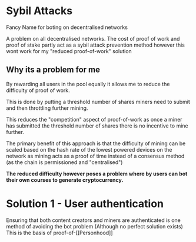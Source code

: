 # Sybil Attacks
Fancy Name for boting on decentralised networks

A problem on all decentralised networks.
The cost of proof of work and proof of stake partly act as a sybil attack prevention method however this wont work for my "reduced proof-of-work" solution

## Why its a problem for me
By rewarding all users in the pool equally it allows me to reduce the difficulty of proof of work. 

This is done by putting a threshold number of shares miners need to submit and then throttling further mining.

This reduces the "competition" aspect of proof-of-work as once a miner has submitted the threshold number of shares there is no incentive to mine further.

The primary benefit of this approach is that the difficulty of mining can be scaled based on the hash rate of the lowest powered devices on the network as mining acts as a proof of time instead of a consensus method (as the chain is permissioned and "centralised")

**The reduced difficulty however poses a problem where by users can bot their own courses to generate cryptocurrency.**


# Solution 1 - User authentication
Ensuring that both content creators and miners are authenticated is one method of avoiding the bot problem (Although no perfect solution exists)
This is the basis of proof-of-[[Personhood]]